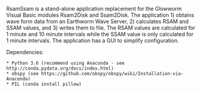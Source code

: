 RsamSsam is a stand-alone application replacement for the Glowworm Visual Basic modules Rsam2Disk and Ssam2Disk.  The application 1) obtains wave form data from an Earthworm Wave Server, 2) calculates RSAM and SSAM values, and 3) writes them to file.  The RSAM values are calculated for 1 minute and 10 minute intervals while the SSAM value is only calculated for 1 minute intervals.  The application has a GUI to simplify configuration.

Dependencies:

	* Python 3.6 (recommend using Anaconda - see http://conda.pydata.org/docs/index.html)
	* obspy (see https://github.com/obspy/obspy/wiki/Installation-via-Anaconda)
	* PIL (conda install pillow)


